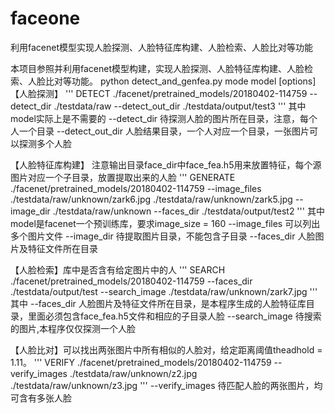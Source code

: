 # faceone
利用facenet模型实现人脸探测、人脸特征库构建、人脸检索、人脸比对等功能

本项目参照并利用facenet模型构建，实现人脸探测、人脸特征库构建、人脸检索、人脸比对等功能。
python detect_and_genfea.py mode model [options]
【人脸探测】
        '''
        DETECT ./facenet/pretrained_models/20180402-114759 --detect_dir ./testdata/raw --detect_out_dir ./testdata/output/test3
        '''
        其中 model实际上是不需要的
        --detect_dir 待探测人脸的图片所在目录，注意，每个人一个目录
        --detect_out_dir 人脸结果目录，一个人对应一个目录，一张图片可以探测多个人脸

【人脸特征库构建】 注意输出目录face_dir中face_fea.h5用来放置特征，每个源图片对应一个子目录，放置提取出来的人脸
        '''
        GENERATE ./facenet/pretrained_models/20180402-114759 --image_files ./testdata/raw/unknown/zark6.jpg ./testdata/raw/unknown/zark5.jpg --image_dir ./testdata/raw/unknown --faces_dir ./testdata/output/test2
        '''
        其中 model是facenet一个预训练库，要求image_size = 160
        --image_files 可以列出多个图片文件
        --image_dir   待提取图片目录，不能包含子目录
        --faces_dir   人脸图片及特征文件所在目录

【人脸检索】库中是否含有给定图片中的人
        '''
        SEARCH ./facenet/pretrained_models/20180402-114759 --faces_dir ./testdata/output/test --search_image ./testdata/raw/unknown/zark7.jpg
        '''
        其中
        --faces_dir   人脸图片及特征文件所在目录，是本程序生成的人脸特征库目录，里面必须包含face_fea.h5文件和相应的子目录人脸
        --search_image 待搜索的图片,本程序仅仅探测一个人脸

【人脸比对】可以找出两张图片中所有相似的人脸对，给定距离阈值theadhold = 1.11。
        '''
        VERIFY ./facenet/pretrained_models/20180402-114759 --verify_images ./testdata/raw/unknown/z2.jpg ./testdata/raw/unknown/z3.jpg
        '''
        --verify_images 待匹配人脸的两张图片，均可含有多张人脸



